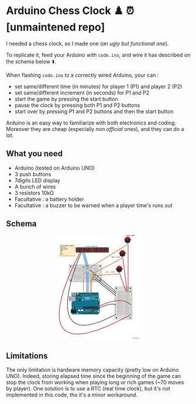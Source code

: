 # Arduino Chess Clock ♟️ ⏰ [unmaintened repo]

I needed a chess clock, so I made one (_an ugly but functional one_).

To replicate it, feed your Arduino with `code.ino`, and wire it has described on the schema below ⬇️.

When flashing `code.ino` to a correctly wired Arduino, your can :

* set same/different time (in minutes) for player 1 (P1) and player 2 (P2)
* set same/different increment (in seconds) for P1 and P2
* start the game by pressing the start button
* pause the clock by pressing both P1 and P2 buttons
* start over by pressing P1 and P2 buttons and then the start button

Arduino is an easy way to familiarize with both electronics and coding.
Moreover they are cheap (especially _non official_ ones), and they can do a lot.

## What you need

* Arduino (tested on Arduino UNO)
* 3 push buttons
* 7digits LED display
* A bunch of wires
* 3 resistors 10kΩ
* Facultative : a battery holder
* Facultative : a buzzer to be warned when a player time's runs out

## Schema

<p align="center">
<img src="https://raw.githubusercontent.com/dougy147/arduino_chess_clock/master/schema/schema.jpg" width="44%" />
</p>


## Limitations

The only limitation is hardware memory capacity (pretty low on Arduino UNO). Indeed, storing elapsed time since the beginning of the game can stop the clock from working when playing long or rich games (~70 moves by player).
One solution is to use a RTC (real time clock), but it's not implemented in this code, tho it's a minor workaround.
